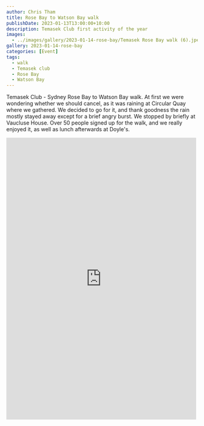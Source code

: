 ```yaml
---
author: Chris Tham
title: Rose Bay to Watson Bay walk
publishDate: 2023-01-13T13:00:00+10:00
description: Temasek Club first activity of the year
images:
  - ../images/gallery/2023-01-14-rose-bay/Temasek Rose Bay walk (6).jpeg
gallery: 2023-01-14-rose-bay
categories: [Event]
tags:
  - walk
  - Temasek club
  - Rose Bay
  - Watson Bay
---
```


Temasek Club - Sydney Rose Bay to Watson Bay walk. At first we were wondering whether we should cancel, as it was raining at Circular Quay where we gathered. We decided to go for it, and thank goodness the rain mostly stayed away except for a brief angry burst. We stopped by briefly at Vaucluse House. Over 50 people signed up for the walk, and we really enjoyed it, as well as lunch afterwards at Doyle's.

<iframe src="https://www.facebook.com/plugins/post.php?href=https%3A%2F%2Fwww.facebook.com%2Fchris1.tham%2Fposts%2Fpfbid0kT7MfFjbjF4k9uxhAXtdUbEGC7qyg1dT1QcUdD7ngphGHShV4YKKcnXWMJzf46tSl&show_text=true&width=500" width="500" height="742" style="border:none;overflow:hidden" scrolling="no" frameborder="0" allowfullscreen="true" allow="autoplay; clipboard-write; encrypted-media; picture-in-picture; web-share"></iframe>